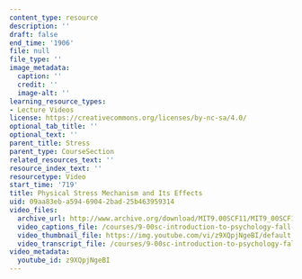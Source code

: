 ```yaml
---
content_type: resource
description: ''
draft: false
end_time: '1906'
file: null
file_type: ''
image_metadata:
  caption: ''
  credit: ''
  image-alt: ''
learning_resource_types:
- Lecture Videos
license: https://creativecommons.org/licenses/by-nc-sa/4.0/
optional_tab_title: ''
optional_text: ''
parent_title: Stress
parent_type: CourseSection
related_resources_text: ''
resource_index_text: ''
resourcetype: Video
start_time: '719'
title: Physical Stress Mechanism and Its Effects
uid: 09aa83eb-a594-6904-2bad-25b463959314
video_files:
  archive_url: http://www.archive.org/download/MIT9.00SCF11/MIT9_00SCF11_lec19_300k.mp4
  video_captions_file: /courses/9-00sc-introduction-to-psychology-fall-2011/e5a73d577f1150bd94d80e675c81f224_z9XQpjNgeBI.vtt
  video_thumbnail_file: https://img.youtube.com/vi/z9XQpjNgeBI/default.jpg
  video_transcript_file: /courses/9-00sc-introduction-to-psychology-fall-2011/f09fac4614d86ea2c0136c1a7b341ed0_z9XQpjNgeBI.pdf
video_metadata:
  youtube_id: z9XQpjNgeBI
---
```

